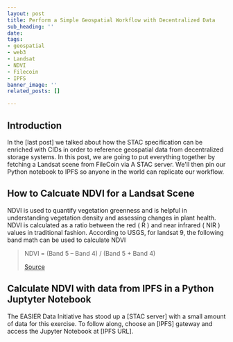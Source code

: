 ```yaml
---
layout: post
title: Perform a Simple Geospatial Workflow with Decentralized Data
sub_heading: ''
date: 
tags:
- geospatial
- web3
- Landsat
- NDVI
- Filecoin
- IPFS
banner_image: ''
related_posts: []

---
```

## Introduction

In the \[last post\] we talked about how the STAC specification can be enriched with CIDs in order to reference geospatial data from decentralized storage systems. In this post, we are going to put everything together by fetching a Landsat scene from FileCoin via A STAC server. We'll then pin our Python notebook to IPFS so anyone in the world can replicate our workflow.

## How to Calcuate NDVI for a Landsat Scene

NDVI is used to quantify vegetation greenness and is helpful in understanding vegetation density and assessing changes in plant health. NDVI is calculated as a ratio between the red ( R ) and near infrared ( NIR ) values in traditional fashion. According to USGS, for landsat 9, the following band math can be used to calculate NDVI

> NDVI = (Band 5 – Band 4) / (Band 5 + Band 4)
>
> [Source](https://www.usgs.gov/landsat-missions/landsat-normalized-difference-vegetation-index "USGS NDVI Band Math")

## Calculate NDVI with data from IPFS in a Python Juptyter Notebook

The EASIER Data Initiative has stood up a \[STAC server\] with a small amount of data for this exercise. To follow along, choose an \[IPFS\] gateway and access the Jupyter Notebook at \[IPFS URL\].